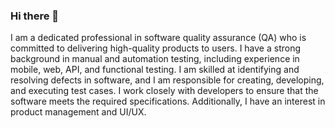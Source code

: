 ### Hi there 👋

<!--
**caresomebody/caresomebody** is a ✨ _special_ ✨ repository because its `README.md` (this file) appears on your GitHub profile.

Here are some ideas to get you started:

- 🔭 I’m currently working on ...
- 🌱 I’m currently learning ...
- 👯 I’m looking to collaborate on ...
- 🤔 I’m looking for help with ...
- 💬 Ask me about ...
- 📫 How to reach me: ...
- 😄 Pronouns: ...
- ⚡ Fun fact: ...
-->

I am a dedicated professional in software quality assurance (QA) who is committed to delivering high-quality products to users. I have a strong background in manual and automation testing, including experience in mobile, web, API, and functional testing. I am skilled at identifying and resolving defects in software, and I am responsible for creating, developing, and executing test cases. I work closely with developers to ensure that the software meets the required specifications. Additionally, I have an interest in product management and UI/UX.
